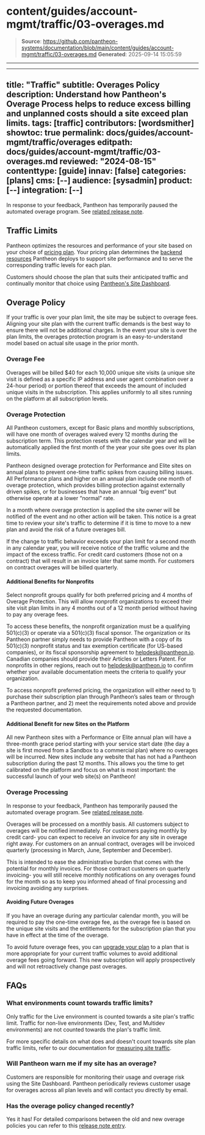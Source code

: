 # content/guides/account-mgmt/traffic/03-overages.md

> **Source**: https://github.com/pantheon-systems/documentation/blob/main/content/guides/account-mgmt/traffic/03-overages.md
> **Generated**: 2025-09-14 15:05:59

---

---
title: "Traffic"
subtitle: Overages Policy
description: Understand how Pantheon's Overage Process helps to reduce excess billing and unplanned costs should a site exceed plan limits.
tags: [traffic]
contributors: [wordsmither]
showtoc: true
permalink: docs/guides/account-mgmt/traffic/overages
editpath: docs/guides/account-mgmt/traffic/03-overages.md
reviewed: "2024-08-15"
contenttype: [guide]
innav: [false]
categories: [plans]
cms: [--]
audience: [sysadmin]
product: [--]
integration: [--]
---


<Alert title="Overage charges temporarily waived" type="danger" >

In response to your feedback, Pantheon has temporarily paused the automated overage program. See [related release note](/release-notes/2024/08/overage-charges-updates).

</Alert>

## Traffic Limits
Pantheon optimizes the resources and performance of your site based on your choice of [pricing plan](https://pantheon.io/plans/pricing?docs). Your pricing plan determines the [backend resources](/guides/account-mgmt/plans/faq#plan-resources) Pantheon deploys to support site performance and to serve the corresponding traffic levels for each plan.

Customers should choose the plan that suits their anticipated traffic and continually monitor that choice using [Pantheon's Site Dashboard](/guides/account-mgmt/traffic).  

## Overage Policy
If your traffic is over your plan limit, the site may be subject to overage fees. Aligning your site plan with the current traffic demands is the best way to ensure there will not be additional charges. In the event your site is over the plan limits, the overages protection program is an easy-to-understand model based on actual site usage in the prior month.

### Overage Fee
Overages will be billed $40 for each 10,000 unique site visits (a unique site visit is defined as a specific IP address and user agent combination over a 24-hour period) or portion thereof that exceeds the amount of included unique visits in the subscription.  This applies uniformly to all sites running on the platform at all subscription levels.

### Overage Protection
All Pantheon customers, except for Basic plans and monthly subscriptions, will have one month of overages waived every 12 months during the subscription term. This protection resets with the calendar year and will be automatically applied the first month of the year your site goes over its plan limits.

Pantheon designed overage protection for Performance and Elite sites on annual plans to prevent one-time traffic spikes from causing billing issues. All Performance plans and higher on an annual plan include one month of overage protection, which provides billing protection against externally driven spikes, or for businesses that have an annual “big event” but otherwise operate at a lower “normal” rate.

In a month where overage protection is applied the site owner will be notified of the event and no other action will be taken. This notice is a great time to review your site's traffic to determine if it is time to move to a new plan and avoid the risk of a future overages bill.

If the change to traffic behavior exceeds your plan limit for a second month in any calendar year, you will receive notice of the traffic volume and the impact of the excess traffic. For credit card customers (those not on a contract) that will result in an invoice later that same month. For customers on contract overages will be billed quarterly.

#### Additional Benefits for Nonprofits  
Select nonprofit groups qualify for both preferred pricing and 4 months of Overage Protection. This will allow nonprofit organizations to exceed their site visit plan limits in any 4 months out of a 12 month period without having to pay any overage fees.

To access these benefits, the nonprofit organization must be a qualifying 501(c)(3) or operate via a 501(c)(3) fiscal sponsor. The organization or its Pantheon partner simply needs to provide Pantheon with a copy of its 501(c)(3) nonprofit status and tax exemption certificate (for US-based companies), or its fiscal sponsorship agreement to helpdesk@pantheon.io. Canadian companies should provide their Articles or Letters Patent. For nonprofits in other regions, reach out to helpdesk@pantheon.io to confirm whether your available documentation meets the criteria to qualify your organization.

To access nonprofit preferred pricing, the organization will either need to 1) purchase their subscription plan through Pantheon’s sales team or through a Pantheon partner, and 2) meet the requirements noted above and provide the requested documentation.

#### Additional Benefit for new Sites on the Platform
All new Pantheon sites with a Performance or Elite annual plan will have a three-month grace period starting with your service start date (the day a site is first  moved from a Sandbox to a commercial plan) where no overages will be incurred.  New sites include any website that has not had a Pantheon subscription during the past 12 months. This allows you the time to get calibrated on the platform and focus on what is most important: the successful launch of your web site(s) on Pantheon!

### Overage Processing

<Alert title="Overage charges temporarily waived" type="danger" >

In response to your feedback, Pantheon has temporarily paused the automated overage program. See [related release note](/release-notes/2024/08/overage-charges-updates).

</Alert>

Overages will be processed on a monthly basis.  All customers subject to overages will be notified immediately. For customers paying monthly by credit card- you can expect to receive an invoice for any site in overage right away.  For customers on an annual contract, overages will be invoiced quarterly (processing in March, June, September and December).  

This is intended to ease the administrative burden that comes with the potential for monthly invoices.  For those contract customers on quarterly invoicing- you will still receive monthly notifications on any overages found for the month so as to keep you informed ahead of final processing and invoicing avoiding any surprises.

#### Avoiding Future Overages
If you have an overage during any particular calendar month, you will be required to pay the one-time overage fee, as the overage fee is based on the unique site visits and the entitlements for the subscription plan that you have in effect at the time of the overage.

To avoid future overage fees, you can [upgrade your plan](/guides/account-mgmt/plans) to a plan that is more appropriate for your current traffic volumes to avoid additional overage fees going forward. This new subscription will apply prospectively and will not retroactively change past overages.

## FAQs
### What environments count towards traffic limits?
Only traffic for the Live environment is counted towards a site plan's traffic limit. Traffic for non-live environments (Dev, Test, and Multidev environments) are not counted towards the plan's traffic limit.

For more specific details on what does and doesn't count towards site plan traffic limits, refer to our documentation for [measuring site traffic](/guides/account-mgmt/traffic#how-do-you-know-if-a-visit-counts).

### Will Pantheon warn me if my site has an overage?
Customers are responsible for monitoring their usage and overage risk using the Site Dashboard. Pantheon periodically reviews customer usage for overages across all plan levels and will contact you directly by email.

### Has the overage policy changed recently?
Yes it has! For detailed comparisons between the old and new overage policies you can refer to this [release note entry](/release-notes/2024/03/overages-policy-change).
